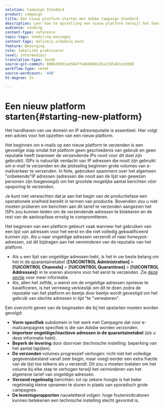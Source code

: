 ```yaml
---
solution: Campaign Standard
product: campaign
title: Een nieuw platform starten met Adobe Campaign Standard
description: Leer hoe te opstelling een nieuw platform terwijl het handhaven van uw domein en IP adresreputatie met Adobe Campaign Standard.
audience: sending
content-type: reference
topic-tags: sheduling-messages
context-tags: delivery,schedule,back
feature: Bezorging
role: Zakelijke praktiserer
level: Intermediair
translation-type: tm+mt
source-git-commit: 088b49931ee5047fa6b949813ba17654b1e10d60
workflow-type: tm+mt
source-wordcount: '448'
ht-degree: 2%

---
```



# Een nieuw platform starten{#starting-new-platform}

Het handhaven van uw domein en IP adresreputatie is essentieel. Hier volgt een advies voor het opzetten van een nieuw platform.

Het beginnen om e-mails op een nieuw platform te verzenden is een gevoelige stap omdat het platform geen geschiedenis van gebruik en geen reputatie heeft (wanneer de verzendende IPs nooit voor dit doel zijn gebruikt). ISPs is natuurlijk verdacht van IP adressen die nooit zijn gebruikt om e-mail te verzenden en die plotseling beginnen grote volumes van e-mailverkeer te verzenden. In feite, gebruiken spammers over het algemeen &quot;onbekende&quot;IP adressen (adressen die nooit aan de lijst van gewezen personen zijn toegevoegd) om het grootste mogelijke aantal berichten vóór opsporing te verzenden.

Je kunt niet verwachten dat je aan het begin van de productiefase een operationele snelheid bereikt in termen van productie. Bovendien zou u niet moeten proberen om berichten aan dit tarief te verzenden aangezien het ISPs zou kunnen leiden om de verzendende adressen te blokkeren en de rest van de aanloopfase ernstig te compromitteren.

Het beginnen van een platform gebeurt vaak wanneer het gebruiken van een lijst van adressen voor het eerst en die niet volledig gekwalificeerd kunnen zijn. Als u naar ongeldige adressen verzendt of naar honeypot-adressen, zal dit bijdragen aan het verminderen van de reputatie van het platform.
* Als u een lijst van ongeldige adressen hebt, is het in uw beste belang om het in de quarantainetabel (**[!UICONTROL Administration]** > **[!UICONTROL Channels]** > **[!UICONTROL Quarantines]** > **[!UICONTROL Addresses]**) in te voeren alvorens voor het eerst te verzenden. Zie [deze sectie](../../sending/using/understanding-quarantine-management.md#identifying-quarantined-addresses-for-the-entire-platform) voor meer informatie.
* Als, allen het zelfde, u wenst om de ongeldige adressen opnieuw te kwalificeren, is het verreweg verkieslijk om dit te doen zodra de reputatie van het platform en beetje door beetje wordt gevestigd om het gebruik van slechte adressen in tijd &quot;te &quot;verwateren&quot;.

Een overzicht geven van de beginselen die bij het opstarten moeten worden gevolgd:
* **Vorm specifiek** subdomein in het werk met Campagne dat voor e-mailcampagnes specifiek is die van Adobe worden verzonden.
* **Importeer ongeldige/inactieve adressen in de quarantainetabel**  (als u deze informatie hebt).
* **Beperk de levering** door doorvoer (technische instelling: beperking van het aantal tapijten).
* **De verzonden** volumes progressief verhogen: richt niet het volledige gegevensbestand vanaf zeer begin, maar voegt eerder een extra fractie van de lijst toe telkens als u verzendt. Dit zou u moeten toelaten om het volume bij elke stap te verhogen terwijl het verminderen van het algemene tarief van ongeldige adressen.
* **Verzend regelmatig** berichten: tot op zekere hoogte is het beter regelmatig kleine opnamen te sturen in plaats van sporadisch grote campagnes .
* **De leveringsrapporten** nauwlettend volgen: hoge foutenindicatoren kunnen betekenen een technische instelling slecht gevormd is.
